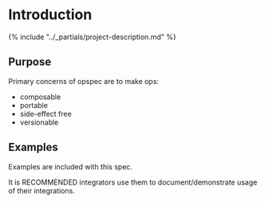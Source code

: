 # Introduction

{% include "../_partials/project-description.md" %}

## Purpose

Primary concerns of opspec are to make ops:

- composable
- portable
- side-effect free
- versionable

## Examples

Examples are included with this spec.

It is RECOMMENDED integrators use them to document/demonstrate usage of
their integrations.
